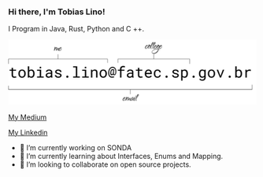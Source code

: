 ### Hi there, I'm Tobias Lino!

I Program in Java, Rust, Python and C ++.

![](/email.png)

[My Medium](https://medium.com/@tobias.lino)

[My Linkedin](www.linkedin.com/in/tobiaslino)

- 🔭 I’m currently working on SONDA
- 🌱 I’m currently learning about Interfaces, Enums and Mapping.
- 👯 I’m looking to collaborate on open source projects.
